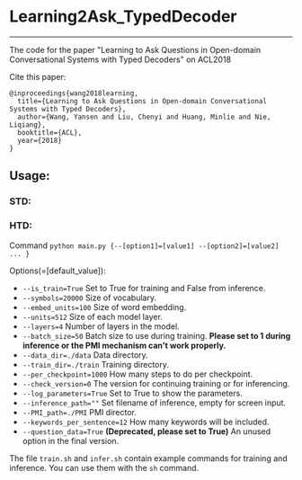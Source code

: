 # Learning2Ask_TypedDecoder
---
The code for the paper "Learning to Ask Questions in Open-domain Conversational Systems with Typed Decoders" on ACL2018

Cite this paper:
```
@inproceedings{wang2018learning,
  title={Learning to Ask Questions in Open-domain Conversational Systems with Typed Decoders},
  author={Wang, Yansen and Liu, Chenyi and Huang, Minlie and Nie, Liqiang},
  booktitle={ACL},
  year={2018}
}
```

## Usage:
### STD:

### HTD:
Command ```python main.py {--[option1]=[value1] --[option2]=[value2] ... }```

Options(=[default_value]):
* ```--is_train=True``` Set to True for training and False from inference.
* ```--symbols=20000``` Size of vocabulary.
* ```--embed_units=100``` Size of word embedding.
* ```--units=512``` Size of each model layer.
* ```--layers=4``` Number of layers in the model.
* ```--batch_size=50``` Batch size to use during training. **Please set to 1 during inference or the PMI mechanism can't work properly.**
* ```--data_dir=./data``` Data directory.
* ```--train_dir=./train``` Training directory.
* ```--per_checkpoint=1000``` How many steps to do per checkpoint.
* ```--check_version=0``` The version for continuing training or for inferencing.
* ```--log_parameters=True``` Set to True to show the parameters.
* ```--inference_path=""``` Set filename of inference, empty for screen input.
* ```--PMI_path=./PMI``` PMI director.
* ```--keywords_per_sentence=12``` How many keywords will be included.
* ```--question_data=True``` **(Deprecated, please set to True)** An unused option in the final version.

The file ```train.sh``` and ```infer.sh``` contain example commands for training and inference. You can use them with the ```sh``` command.